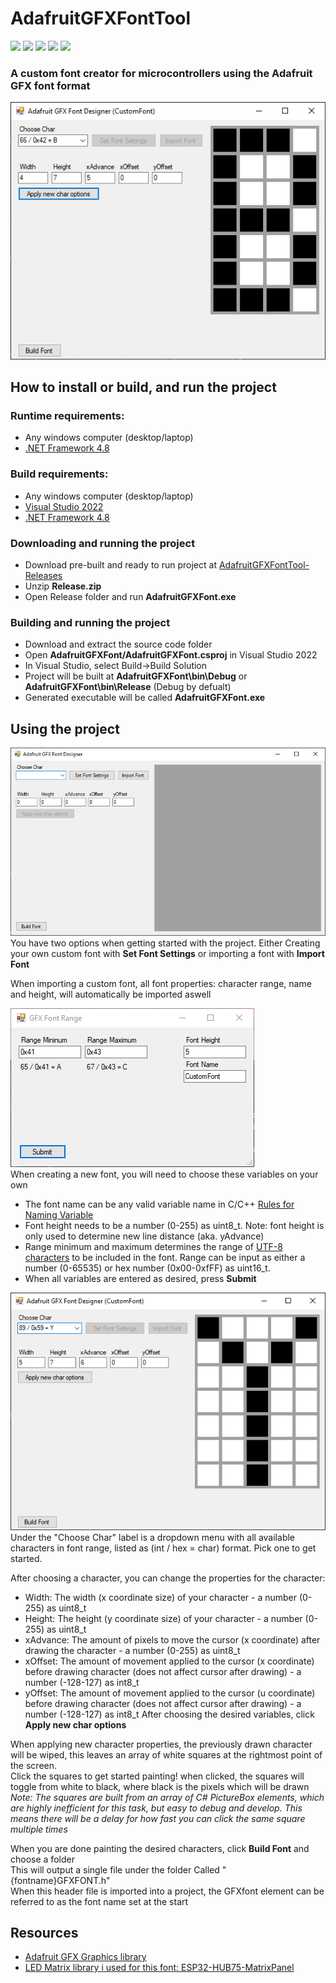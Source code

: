 # AdafruitGFXFontTool
![](https://img.shields.io/badge/.NET%20Framework-4.8-blue) ![](https://img.shields.io/github/contributors/nikguin04/AdafruitGFXFontTool) ![](https://img.shields.io/github/v/release/nikguin04/AdafruitGFXFontTool?include_prereleases&label=pre-release&logo=github) ![](https://img.shields.io/github/issues/nikguin04/AdafruitGFXFontTool) ![](https://img.shields.io/github/languages/top/nikguin04/AdafruitGFXFontTool) <br>
### A custom font creator for microcontrollers using the Adafruit GFX font format

![Running project example](/readme_files/build_example1.png)<br>

How to install or build, and run the project
---------------

### Runtime requirements:
 - Any windows computer (desktop/laptop)
 - [.NET Framework 4.8](https://dotnet.microsoft.com/en-us/download/dotnet-framework/net48)

### Build requirements:
 - Any windows computer (desktop/laptop)
 - [Visual Studio 2022](https://visualstudio.microsoft.com/downloads/)
 - [.NET Framework 4.8](https://dotnet.microsoft.com/en-us/download/dotnet-framework/net48)

### Downloading and running the project
 - Download pre-built and ready to run project at [AdafruitGFXFontTool-Releases](https://github.com/nikguin04/AdafruitGFXFontTool/releases/)
 - Unzip **Release.zip**
 - Open Release folder and run **AdafruitGFXFont.exe**

### Building and running the project
 - Download and extract the source code folder
 - Open **AdafruitGFXFont/AdafruitGFXFont.csproj** in Visual Studio 2022
 - In Visual Studio, select Build->Build Solution
 - Project will be built at **AdafruitGFXFont\bin\Debug** or **AdafruitGFXFont\bin\Release** (Debug by defualt)
 - Generated executable will be called **AdafruitGFXFont.exe**

Using the project
---------------

![Initial project screen](/readme_files/usecase_example1.png)<br>
You have two options when getting started with the project. Either Creating your own custom font with **Set Font Settings** or importing a font with **Import Font**

When importing a custom font, all font properties: character range, name and height, will automatically be imported aswell

![Initializing a font](/readme_files/usecase_example2.png)<br>
When creating a new font, you will need to choose these variables on your own
 - The font name can be any valid variable name in C/C++ [Rules for Naming Variable](https://www.programtopia.net/cplusplus/docs/variables#rules-naming)
 - Font height needs to be a number (0-255) as uint8_t. Note: font height is only used to determine new line distance (aka. yAdvance)
 - Range minimum and maximum determines the range of [UTF-8 characters](https://www.utf8-chartable.de/) to be included in the font. Range can be input as either a number (0-65535) or hex number (0x00-0xfFF) as uint16_t.
 - When all variables are entered as desired, press **Submit**

![Creating and modifying characters](/readme_files/usecase_example3.png)<br>
Under the "Choose Char" label is a dropdown menu with all available characters in font range, listed as (int / hex = char) format. Pick one to get started.

After choosing a character, you can change the properties for the character:
 - Width: The width (x coordinate size) of your character - a number (0-255) as uint8_t
 - Height: The height (y coordinate size) of your character - a number (0-255) as uint8_t
 - xAdvance: The amount of pixels to move the cursor (x coordinate) after drawing the character - a number (0-255) as uint8_t
 - xOffset: The amount of movement applied to the cursor (x coordinate) before drawing character (does not affect cursor after drawing) - a number (-128-127) as int8_t
 - yOffset: The amount of movement applied to the cursor (u coordinate) before drawing character (does not affect cursor after drawing) - a number (-128-127) as int8_t
After choosing the desired variables, click **Apply new char options**

When applying new character properties, the previously drawn character will be wiped, this leaves an array of white squares at the rightmost point of the screen.<br>
Click the squares to get started painting! when clicked, the squares will toggle from white to black, where black is the pixels which will be drawn<br>
*Note: The squares are built from an array of C# PictureBox elements, which are highly inefficient for this task, but easy to debug and develop. This means there will be a delay for how fast you can click the same square multiple times*

When you are done painting the desired characters, click **Build Font** and choose a folder<br>
This will output a single file under the folder Called "{fontname}GFXFONT.h"<br>
When this header file is imported into a project, the GFXfont element can be referred to as the font name set at the start


Resources 
---------------
 - [Adafruit GFX Graphics library](https://learn.adafruit.com/adafruit-gfx-graphics-library/overview)<br>
 - [LED Matrix library i used for this font: ESP32-HUB75-MatrixPanel](https://github.com/mrfaptastic/ESP32-HUB75-MatrixPanel-DMA)




